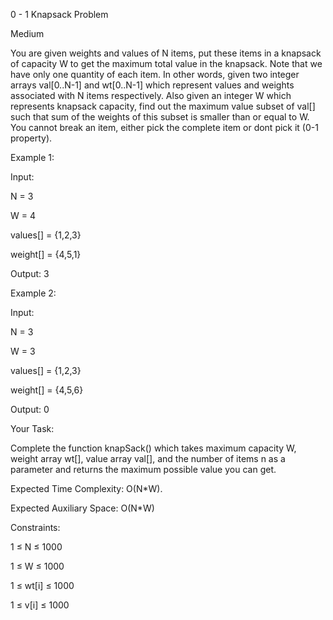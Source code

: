 0 - 1 Knapsack Problem 

Medium 

You are given weights and values of N items, put these items in a knapsack of capacity W to get the maximum total value in the knapsack. Note that we have only one quantity of each item.
In other words, given two integer arrays val[0..N-1] and wt[0..N-1] which represent values and weights associated with N items respectively. Also given an integer W which represents knapsack capacity, find out the maximum value subset of val[] such that sum of the weights of this subset is smaller than or equal to W. You cannot break an item, either pick the complete item or dont pick it (0-1 property).

Example 1:

Input:

N = 3

W = 4

values[] = {1,2,3}

weight[] = {4,5,1}

Output: 3

Example 2:

Input:

N = 3

W = 3

values[] = {1,2,3}

weight[] = {4,5,6}

Output: 0

Your Task:

Complete the function knapSack() which takes maximum capacity W, weight array wt[], value array val[], and the number of items n as a parameter and returns the maximum possible value you can get.

Expected Time Complexity: O(N*W).

Expected Auxiliary Space: O(N*W)

Constraints:

1 ≤ N ≤ 1000

1 ≤ W ≤ 1000

1 ≤ wt[i] ≤ 1000

1 ≤ v[i] ≤ 1000
